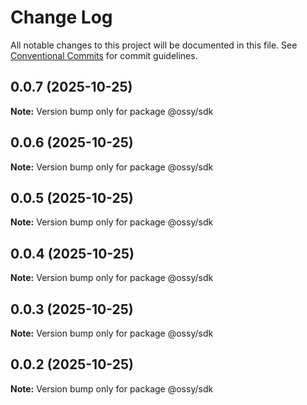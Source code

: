 # Change Log

All notable changes to this project will be documented in this file.
See [Conventional Commits](https://conventionalcommits.org) for commit guidelines.

## 0.0.7 (2025-10-25)

**Note:** Version bump only for package @ossy/sdk





## 0.0.6 (2025-10-25)

**Note:** Version bump only for package @ossy/sdk





## 0.0.5 (2025-10-25)

**Note:** Version bump only for package @ossy/sdk





## 0.0.4 (2025-10-25)

**Note:** Version bump only for package @ossy/sdk





## 0.0.3 (2025-10-25)

**Note:** Version bump only for package @ossy/sdk





## 0.0.2 (2025-10-25)

**Note:** Version bump only for package @ossy/sdk
